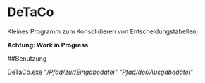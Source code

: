 ﻿# DeTaCo

Kleines Programm zum Konsolidieren von Entscheidungstabellen;

**Achtung: Work in Progress**

##Benutzung

DeTaCo.exe *"/Pfad/zur/Eingabedatei"* *"Pfad/der/Ausgabedatei"*
